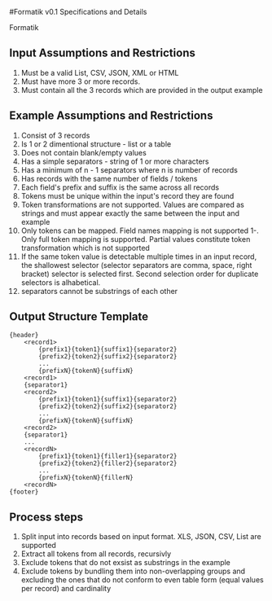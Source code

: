 #Formatik v0.1 Specifications and Details

Formatik


## Input Assumptions and Restrictions
1. Must be a valid List, CSV, JSON, XML or HTML
2. Must have more 3 or more records.
3. Must contain all the 3 records which are provided in the output example

## Example Assumptions and Restrictions

1. Consist of 3 records
2. Is 1 or 2 dimentional structure - list or a table
3. Does not contain blank/empty values
4. Has a simple separators - string of 1 or more characters
5. Has a minimum of n - 1 separators where n is number of records
6. Has records with the same number of fields / tokens
7. Each field's prefix and suffix is the same across all records
8. Tokens must be unique within the input's record they are found
9. Token transformations are not supported. Values are compared as strings and must appear exactly the same between the input and example
0. Only tokens can be mapped. Field names mapping is not supported
1-. Only full token mapping is supported. Partial values constitute token transformation which is not supported 
12. If the same token value is detectable multiple times in an input record, the shallowest selector (selector separators are comma, space, right bracket) selector is selected first. Second selection order for duplicate selectors is alhabetical.
13. separators cannot be substrings of each other

## Output Structure Template

```
{header}
	<record1>
		{prefix1}{token1}{suffix1}{separator2}
		{prefix2}{token2}{suffix2}{separator2}
		...
		{prefixN}{tokenN}{suffixN}
	<record1>
	{separator1}
	<record2>
		{prefix1}{token1}{suffix1}{separator2}
		{prefix2}{token2}{suffix2}{separator2}
		...
		{prefixN}{tokenN}{suffixN}
	<record2>
	{separator1}
	...
	<recordN>
		{prefix1}{token1}{filler1}{separator2}
		{prefix2}{token2}{filler2}{separator2}
		...
		{prefixN}{tokenN}{fillerN}
	<recordN>
{footer}
```

## Process steps
1. Split input into records based on input format. XLS, JSON, CSV, List are supported
2. Extract all tokens from all records, recursivly
3. Exclude tokens that do not exsist as substrings in the example
4. Exclude tokens by bundling them into non-overlapping groups and excluding the ones that do not conform to even table form (equal values per record) and cardinality